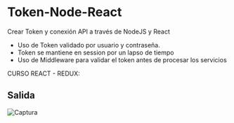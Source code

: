 # Token-Node-React
Crear Token y conexión API a través de NodeJS y React

- Uso de Token validado por usuario y contraseña.
- Token se mantiene en session por un lapso de tiempo
- Uso de Middleware para validar el token antes de procesar los servicios

CURSO REACT - REDUX:

## Salida
![Captura](https://user-images.githubusercontent.com/7141537/115120180-aa2b0900-9f71-11eb-8c5b-3f53d9c08392.PNG)
